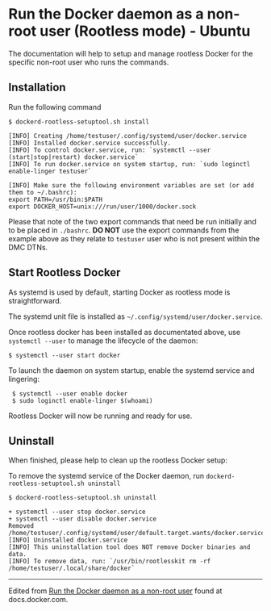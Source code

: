 # Run the Docker daemon as a non-root user (Rootless mode) - Ubuntu

The documentation will help to setup and manage rootless Docker for the specific non-root user who runs the commands.

## Installation

Run the following command

    $ dockerd-rootless-setuptool.sh install

    [INFO] Creating /home/testuser/.config/systemd/user/docker.service
    [INFO] Installed docker.service successfully.
    [INFO] To control docker.service, run: `systemctl --user (start|stop|restart) docker.service`
    [INFO] To run docker.service on system startup, run: `sudo loginctl enable-linger testuser`

    [INFO] Make sure the following environment variables are set (or add them to ~/.bashrc):
    export PATH=/usr/bin:$PATH
    export DOCKER_HOST=unix:///run/user/1000/docker.sock

Please that note of the two export commands that need be run initially and to be placed in `./bashrc`. **DO NOT** use the export commands from the example above
as they relate to `testuser` user who is not present within the DMC DTNs.


## Start Rootless Docker

As systemd is used by default, starting Docker as rootless mode is straightforward.

The systemd unit file is installed as `~/.config/systemd/user/docker.service`.

Once rootless docker has been installed as documentated above, use `systemctl --user` to manage the lifecycle of the daemon:

    $ systemctl --user start docker

To launch the daemon on system startup, enable the systemd service and lingering:

     $ systemctl --user enable docker
     $ sudo loginctl enable-linger $(whoami)

Rootless Docker will now be running and ready for use.

## Uninstall

When finished, please help to clean up the rootless Docker setup:

To remove the systemd service of the Docker daemon, run `dockerd-rootless-setuptool.sh uninstall`

    $ dockerd-rootless-setuptool.sh uninstall

    + systemctl --user stop docker.service
    + systemctl --user disable docker.service
    Removed /home/testuser/.config/systemd/user/default.target.wants/docker.service.
    [INFO] Uninstalled docker.service
    [INFO] This uninstallation tool does NOT remove Docker binaries and data.
    [INFO] To remove data, run: `/usr/bin/rootlesskit rm -rf /home/testuser/.local/share/docker`
    
---   
    
Edited from [Run the Docker daemon as a non-root user](https://docs.docker.com/engine/security/rootless) found at docs.docker.com.
